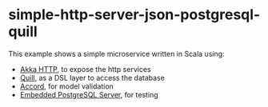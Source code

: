 # simple-http-server-json-postgresql-quill

This example shows a simple microservice written in Scala using:

- [Akka HTTP](http://doc.akka.io/docs/akka-http/current/scala/http/), to expose the http services
- [Quill](http://getquill.io), as a DSL layer to access the database
- [Accord](http://wix.github.io/accord/), for model validation
- [Embedded PostgreSQL Server](https://github.com/yandex-qatools/postgresql-embedded), for testing